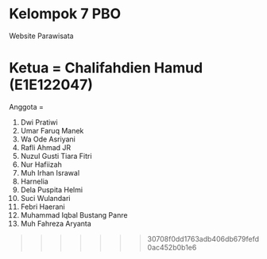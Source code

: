 # Kelompok 7 PBO

Website Parawisata

# Ketua = Chalifahdien Hamud (E1E122047)

Anggota =

1. Dwi Pratiwi
2. Umar Faruq Manek 
3. Wa Ode Asriyani
4. Rafli Ahmad JR
5. Nuzul Gusti Tiara Fitri
6. Nur Hafiizah
7. Muh Irhan Israwal
8. Harnelia
9. Dela Puspita Helmi
10. Suci Wulandari
11. Febri Haerani
12. Muhammad Iqbal Bustang Panre
13. Muh Fahreza Aryanta

> > > > > > > 30708f0dd1763adb406db679fefd0ac452b0b1e6
